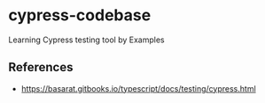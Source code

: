 # cypress-codebase

Learning Cypress testing tool by Examples

## References

- https://basarat.gitbooks.io/typescript/docs/testing/cypress.html
